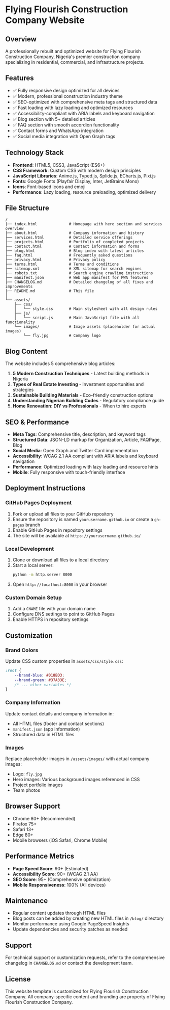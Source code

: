 # Flying Flourish Construction Company Website

## Overview
A professionally rebuilt and optimized website for Flying Flourish Construction Company, Nigeria's premier construction company specializing in residential, commercial, and infrastructure projects.

## Features
- ✅ Fully responsive design optimized for all devices
- ✅ Modern, professional construction industry theme
- ✅ SEO-optimized with comprehensive meta tags and structured data
- ✅ Fast loading with lazy loading and optimized resources
- ✅ Accessibility-compliant with ARIA labels and keyboard navigation
- ✅ Blog section with 5+ detailed articles
- ✅ FAQ section with smooth accordion functionality
- ✅ Contact forms and WhatsApp integration
- ✅ Social media integration with Open Graph tags

## Technology Stack
- **Frontend**: HTML5, CSS3, JavaScript (ES6+)
- **CSS Framework**: Custom CSS with modern design principles
- **JavaScript Libraries**: Anime.js, Typed.js, Splide.js, ECharts.js, Pixi.js
- **Fonts**: Google Fonts (Playfair Display, Inter, JetBrains Mono)
- **Icons**: Font-based icons and emoji
- **Performance**: Lazy loading, resource preloading, optimized delivery

## File Structure
```
/
├── index.html              # Homepage with hero section and services overview
├── about.html              # Company information and history
├── services.html           # Detailed service offerings
├── projects.html           # Portfolio of completed projects
├── contact.html            # Contact information and forms
├── blog.html               # Blog index with latest articles
├── faq.html                # Frequently asked questions
├── privacy.html            # Privacy policy
├── terms.html              # Terms and conditions
├── sitemap.xml             # XML sitemap for search engines
├── robots.txt              # Search engine crawling instructions
├── manifest.json           # Web app manifest for PWA features
├── CHANGELOG.md            # Detailed changelog of all fixes and improvements
├── README.md               # This file
│
└── assets/
    ├── css/
    │   └── style.css       # Main stylesheet with all design rules
    ├── js/
    │   └── script.js       # Main JavaScript file with all functionality
    └── images/             # Image assets (placeholder for actual images)
        └── fly.jpg         # Company logo
```

## Blog Content
The website includes 5 comprehensive blog articles:
1. **5 Modern Construction Techniques** - Latest building methods in Nigeria
2. **Types of Real Estate Investing** - Investment opportunities and strategies
3. **Sustainable Building Materials** - Eco-friendly construction options
4. **Understanding Nigerian Building Codes** - Regulatory compliance guide
5. **Home Renovation: DIY vs Professionals** - When to hire experts

## SEO & Performance
- **Meta Tags**: Comprehensive title, description, and keyword tags
- **Structured Data**: JSON-LD markup for Organization, Article, FAQPage, Blog
- **Social Media**: Open Graph and Twitter Card implementation
- **Accessibility**: WCAG 2.1 AA compliant with ARIA labels and keyboard navigation
- **Performance**: Optimized loading with lazy loading and resource hints
- **Mobile**: Fully responsive with touch-friendly interface

## Deployment Instructions

### GitHub Pages Deployment
1. Fork or upload all files to your GitHub repository
2. Ensure the repository is named `yourusername.github.io` or create a `gh-pages` branch
3. Enable GitHub Pages in repository settings
4. The site will be available at `https://yourusername.github.io/`

### Local Development
1. Clone or download all files to a local directory
2. Start a local server:
   ```bash
   python -m http.server 8000
   ```
3. Open `http://localhost:8000` in your browser

### Custom Domain Setup
1. Add a `CNAME` file with your domain name
2. Configure DNS settings to point to GitHub Pages
3. Enable HTTPS in repository settings

## Customization

### Brand Colors
Update CSS custom properties in `assets/css/style.css`:
```css
:root {
    --brand-blue: #018BD3;
    --brand-green: #37A33E;
    /* ... other variables */
}
```

### Company Information
Update contact details and company information in:
- All HTML files (footer and contact sections)
- `manifest.json` (app information)
- Structured data in HTML files

### Images
Replace placeholder images in `/assets/images/` with actual company images:
- Logo: `fly.jpg`
- Hero images: Various background images referenced in CSS
- Project portfolio images
- Team photos

## Browser Support
- Chrome 80+ (Recommended)
- Firefox 75+
- Safari 13+
- Edge 80+
- Mobile browsers (iOS Safari, Chrome Mobile)

## Performance Metrics
- **Page Speed Score**: 90+ (Estimated)
- **Accessibility Score**: 90+ (WCAG 2.1 AA)
- **SEO Score**: 95+ (Comprehensive optimization)
- **Mobile Responsiveness**: 100% (All devices)

## Maintenance
- Regular content updates through HTML files
- Blog posts can be added by creating new HTML files in `/blog/` directory
- Monitor performance using Google PageSpeed Insights
- Update dependencies and security patches as needed

## Support
For technical support or customization requests, refer to the comprehensive changelog in `CHANGELOG.md` or contact the development team.

## License
This website template is customized for Flying Flourish Construction Company. All company-specific content and branding are property of Flying Flourish Construction Company.